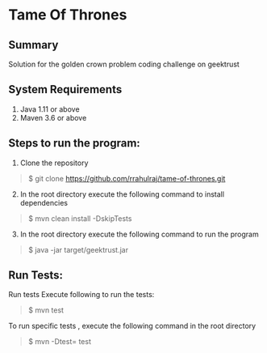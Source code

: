 # Tame Of Thrones

## Summary
Solution for the golden crown problem coding challenge on geektrust

## System Requirements
1. Java 1.11 or above
2. Maven 3.6 or above

## Steps to run the program:
1. Clone the repository
> $ git clone https://github.com/rrahulraj/tame-of-thrones.git

2. In the root directory execute the following command to install dependencies
> $ mvn clean  install -DskipTests

3. In the root directory execute the following command to run the program
> $ java -jar target/geektrust.jar <path-to-input-file>

## Run Tests:
Run tests
Execute following to run the tests:
> $ mvn test

To run specific tests , execute the following command in the root directory
> $ mvn -Dtest=<TestFileName> test





